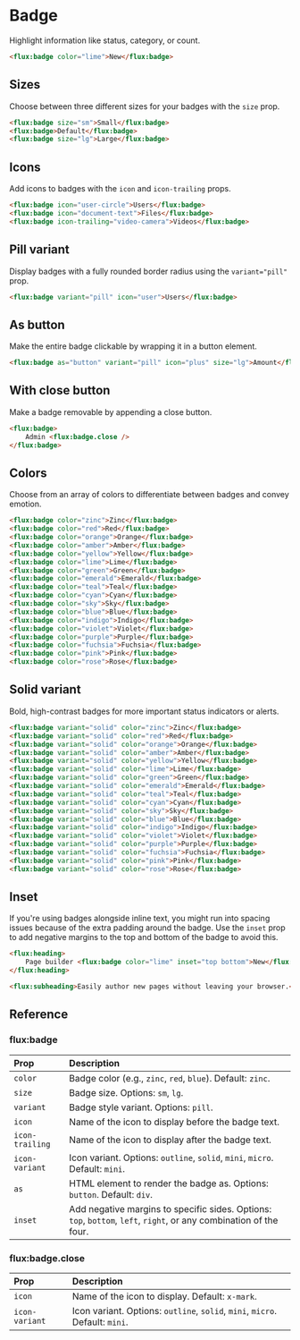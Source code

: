 # Badge

Highlight information like status, category, or count.

```html
<flux:badge color="lime">New</flux:badge>
```

## Sizes

Choose between three different sizes for your badges with the `size` prop.

```html
<flux:badge size="sm">Small</flux:badge>
<flux:badge>Default</flux:badge>
<flux:badge size="lg">Large</flux:badge>
```

## Icons

Add icons to badges with the `icon` and `icon-trailing` props.

```html
<flux:badge icon="user-circle">Users</flux:badge>
<flux:badge icon="document-text">Files</flux:badge>
<flux:badge icon-trailing="video-camera">Videos</flux:badge>
```

## Pill variant

Display badges with a fully rounded border radius using the `variant="pill"` prop.

```html
<flux:badge variant="pill" icon="user">Users</flux:badge>
```

## As button

Make the entire badge clickable by wrapping it in a button element.

```html
<flux:badge as="button" variant="pill" icon="plus" size="lg">Amount</flux:badge>
```

## With close button

Make a badge removable by appending a close button.

```html
<flux:badge>
    Admin <flux:badge.close />
</flux:badge>
```

## Colors

Choose from an array of colors to differentiate between badges and convey emotion.

```html
<flux:badge color="zinc">Zinc</flux:badge>
<flux:badge color="red">Red</flux:badge>
<flux:badge color="orange">Orange</flux:badge>
<flux:badge color="amber">Amber</flux:badge>
<flux:badge color="yellow">Yellow</flux:badge>
<flux:badge color="lime">Lime</flux:badge>
<flux:badge color="green">Green</flux:badge>
<flux:badge color="emerald">Emerald</flux:badge>
<flux:badge color="teal">Teal</flux:badge>
<flux:badge color="cyan">Cyan</flux:badge>
<flux:badge color="sky">Sky</flux:badge>
<flux:badge color="blue">Blue</flux:badge>
<flux:badge color="indigo">Indigo</flux:badge>
<flux:badge color="violet">Violet</flux:badge>
<flux:badge color="purple">Purple</flux:badge>
<flux:badge color="fuchsia">Fuchsia</flux:badge>
<flux:badge color="pink">Pink</flux:badge>
<flux:badge color="rose">Rose</flux:badge>
```

## Solid variant

Bold, high-contrast badges for more important status indicators or alerts.

```html
<flux:badge variant="solid" color="zinc">Zinc</flux:badge>
<flux:badge variant="solid" color="red">Red</flux:badge>
<flux:badge variant="solid" color="orange">Orange</flux:badge>
<flux:badge variant="solid" color="amber">Amber</flux:badge>
<flux:badge variant="solid" color="yellow">Yellow</flux:badge>
<flux:badge variant="solid" color="lime">Lime</flux:badge>
<flux:badge variant="solid" color="green">Green</flux:badge>
<flux:badge variant="solid" color="emerald">Emerald</flux:badge>
<flux:badge variant="solid" color="teal">Teal</flux:badge>
<flux:badge variant="solid" color="cyan">Cyan</flux:badge>
<flux:badge variant="solid" color="sky">Sky</flux:badge>
<flux:badge variant="solid" color="blue">Blue</flux:badge>
<flux:badge variant="solid" color="indigo">Indigo</flux:badge>
<flux:badge variant="solid" color="violet">Violet</flux:badge>
<flux:badge variant="solid" color="purple">Purple</flux:badge>
<flux:badge variant="solid" color="fuchsia">Fuchsia</flux:badge>
<flux:badge variant="solid" color="pink">Pink</flux:badge>
<flux:badge variant="solid" color="rose">Rose</flux:badge>
```

## Inset

If you're using badges alongside inline text, you might run into spacing issues because of the extra padding around the badge. Use the `inset` prop to add negative margins to the top and bottom of the badge to avoid this.

```html
<flux:heading>
    Page builder <flux:badge color="lime" inset="top bottom">New</flux:badge>
</flux:heading>

<flux:subheading>Easily author new pages without leaving your browser.</flux:subheading>
```

## Reference

### flux:badge

| Prop          | Description                                                                                                                             |
| :------------ | :-------------------------------------------------------------------------------------------------------------------------------------- |
| `color`       | Badge color (e.g., `zinc`, `red`, `blue`). Default: `zinc`.                                                                             |
| `size`        | Badge size. Options: `sm`, `lg`.                                                                                                        |
| `variant`     | Badge style variant. Options: `pill`.                                                                                                   |
| `icon`        | Name of the icon to display before the badge text.                                                                                      |
| `icon-trailing` | Name of the icon to display after the badge text.                                                                                       |
| `icon-variant`| Icon variant. Options: `outline`, `solid`, `mini`, `micro`. Default: `mini`.                                                              |
| `as`          | HTML element to render the badge as. Options: `button`. Default: `div`.                                                                 |
| `inset`       | Add negative margins to specific sides. Options: `top`, `bottom`, `left`, `right`, or any combination of the four.                       |

### flux:badge.close

| Prop         | Description                                                                                                                             |
| :----------- | :-------------------------------------------------------------------------------------------------------------------------------------- |
| `icon`       | Name of the icon to display. Default: `x-mark`.                                                                                         |
| `icon-variant` | Icon variant. Options: `outline`, `solid`, `mini`, `micro`. Default: `mini`.                                                              |

